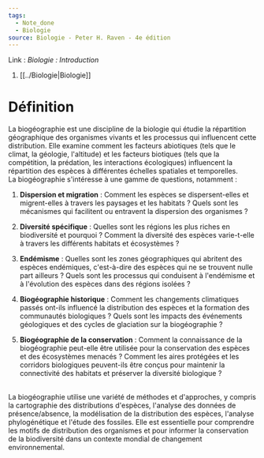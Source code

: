 ```yaml
---
tags:
  - Note_done
  - Biologie
source: Biologie - Peter H. Raven - 4e édition
---
```


Link :
_Biologie : Introduction_
1. [[../Biologie|Biologie]]

# Définition
La biogéographie est une discipline de la biologie qui étudie la répartition géographique des organismes vivants et les processus qui influencent cette distribution. Elle examine comment les facteurs abiotiques (tels que le climat, la géologie, l'altitude) et les facteurs biotiques (tels que la compétition, la prédation, les interactions écologiques) influencent la répartition des espèces à différentes échelles spatiales et temporelles.
\
La biogéographie s'intéresse à une gamme de questions, notamment :

1. **Dispersion et migration** : Comment les espèces se dispersent-elles et migrent-elles à travers les paysages et les habitats ? Quels sont les mécanismes qui facilitent ou entravent la dispersion des organismes ?
    
2. **Diversité spécifique** : Quelles sont les régions les plus riches en biodiversité et pourquoi ? Comment la diversité des espèces varie-t-elle à travers les différents habitats et écosystèmes ?
    
3. **Endémisme** : Quelles sont les zones géographiques qui abritent des espèces endémiques, c'est-à-dire des espèces qui ne se trouvent nulle part ailleurs ? Quels sont les processus qui conduisent à l'endémisme et à l'évolution des espèces dans des régions isolées ?
    
4. **Biogéographie historique** : Comment les changements climatiques passés ont-ils influencé la distribution des espèces et la formation des communautés biologiques ? Quels sont les impacts des événements géologiques et des cycles de glaciation sur la biogéographie ?
    
5. **Biogéographie de la conservation** : Comment la connaissance de la biogéographie peut-elle être utilisée pour la conservation des espèces et des écosystèmes menacés ? Comment les aires protégées et les corridors biologiques peuvent-ils être conçus pour maintenir la connectivité des habitats et préserver la diversité biologique ?
    
\
La biogéographie utilise une variété de méthodes et d'approches, y compris la cartographie des distributions d'espèces, l'analyse des données de présence/absence, la modélisation de la distribution des espèces, l'analyse phylogénétique et l'étude des fossiles. Elle est essentielle pour comprendre les motifs de distribution des organismes et pour informer la conservation de la biodiversité dans un contexte mondial de changement environnemental.